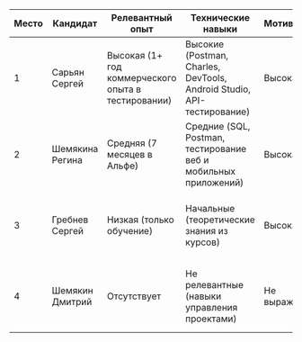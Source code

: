 | Место | Кандидат | Релевантный опыт | Технические навыки | Мотивация | Комментарий |
|-------|----------|------------------|---------------------|-----------|-------------|
| 1 | Сарьян Сергей | Высокая (1+ год коммерческого опыта в тестировании) | Высокие (Postman, Charles, DevTools, Android Studio, API-тестирование) | Высокая | Наиболее готовый специалист с опытом и чётким карьерным видением |
| 2 | Шемякина Регина | Средняя (7 месяцев в Альфе) | Средние (SQL, Postman, тестирование веб и мобильных приложений) | Высокая | Имеет релевантный опыт, но требует дополнительного обучения |
| 3 | Гребнев Сергей | Низкая (только обучение) | Начальные (теоретические знания из курсов) | Высокая | Имеет технический бэкграунд, но нуждается в практическом опыте |
| 4 | Шемякин Дмитрий | Отсутствует | Не релевантные (навыки управления проектами) | Не выражена | Не соответствует позиции, overqualified для ручного тестировщика |
